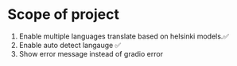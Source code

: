 # Scope of project
1. Enable multiple languages translate based on helsinki models.✅
2. Enable auto detect langauge ✅
3. Show error message instead of gradio error